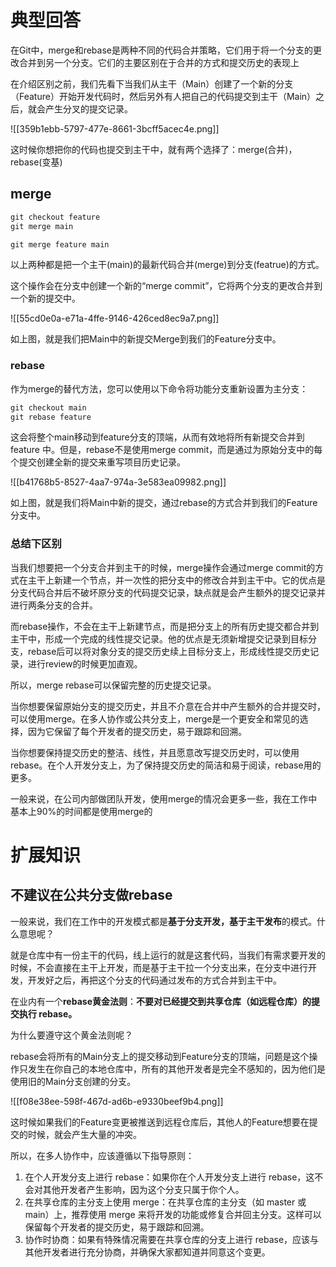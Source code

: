 # 典型回答


在Git中，merge和rebase是两种不同的代码合并策略，它们用于将一个分支的更改合并到另一个分支。它们的主要区别在于合并的方式和提交历史的表现上



在介绍区别之前，我们先看下当我们从主干（Main）创建了一个新的分支（Feature）开始开发代码时，然后另外有人把自己的代码提交到主干（Main）之后，就会产生分叉的提交记录。



![[359b1ebb-5797-477e-8661-3bcff5acec4e.png]]



这时候你想把你的代码也提交到主干中，就有两个选择了：merge(合并)，rebase(变基)



## merge


```java
git checkout feature
git merge main
```



```java
git merge feature main
```



以上两种都是把一个主干(main)的最新代码合并(merge)到分支(featrue)的方式。



这个操作会在分支中创建一个新的“merge commit”，它将两个分支的更改合并到一个新的提交中。



![[55cd0e0a-e71a-4ffe-9146-426ced8ec9a7.png]]



如上图，就是我们把Main中的新提交Merge到我们的Feature分支中。



### rebase


作为merge的替代方法，您可以使用以下命令将功能分支重新设置为主分支：



```java
git checkout main
git rebase feature
```



这会将整个main移动到feature分支的顶端，从而有效地将所有新提交合并到 feature 中。但是，rebase不是使用merge commit，而是通过为原始分支中的每个提交创建全新的提交来重写项目历史记录。



![[b41768b5-8527-4aa7-974a-3e583ea09982.png]]



如上图，就是我们将Main中新的提交，通过rebase的方式合并到我们的Feature分支中。



### 总结下区别


当我们想要把一个分支合并到主干的时候，merge操作会通过merge commit的方式在主干上新建一个节点，并一次性的把分支中的修改合并到主干中。它的优点是分支代码合并后不破坏原分支的代码提交记录，缺点就是会产生额外的提交记录并进行两条分支的合并。



而rebase操作，不会在主干上新建节点，而是把分支上的所有历史提交都合并到主干中，形成一个完成的线性提交记录。他的优点是无须新增提交记录到目标分支，rebase后可以将对象分支的提交历史续上目标分支上，形成线性提交历史记录，进行review的时候更加直观。



所以，merge rebase可以保留完整的历史提交记录。



当你想要保留原始分支的提交历史，并且不介意在合并中产生额外的合并提交时，可以使用merge。在多人协作或公共分支上，merge是一个更安全和常见的选择，因为它保留了每个开发者的提交历史，易于跟踪和回溯。



当你想要保持提交历史的整洁、线性，并且愿意改写提交历史时，可以使用rebase。在个人开发分支上，为了保持提交历史的简洁和易于阅读，rebase用的更多。



一般来说，在公司内部做团队开发，使用merge的情况会更多一些，我在工作中基本上90%的时间都是使用merge的



# 扩展知识


## 不建议在公共分支做rebase


一般来说，我们在工作中的开发模式都是**基于分支开发，基于主干发布**的模式。什么意思呢？



就是仓库中有一份主干的代码，线上运行的就是这套代码，当我们有需求要开发的时候，不会直接在主干上开发，而是基于主干拉一个分支出来，在分支中进行开发，开发好之后，再把这个分支的代码通过发布的方式合并到主干中。



在业内有一个**rebase黄金法则**：**不要对已经提交到共享仓库（如远程仓库）的提交执行 rebase。**



为什么要遵守这个黄金法则呢？



rebase会将所有的Main分支上的提交移动到Feature分支的顶端，问题是这个操作只发生在你自己的本地仓库中，所有的其他开发者是完全不感知的，因为他们是使用旧的Main分支创建的分支。



![[f08e38ee-598f-467d-ad6b-e9330beef9b4.png]]



这时候如果我们的Feature变更被推送到远程仓库后，其他人的Feature想要在提交的时候，就会产生大量的冲突。



所以，在多人协作中，应该遵循以下指导原则：

1. 在个人开发分支上进行 rebase：如果你在个人开发分支上进行 rebase，这不会对其他开发者产生影响，因为这个分支只属于你个人。
2. 在共享仓库的主分支上使用 merge：在共享仓库的主分支（如 master 或 main）上，推荐使用 merge 来将开发的功能或修复合并回主分支。这样可以保留每个开发者的提交历史，易于跟踪和回溯。
3. 协作时协商：如果有特殊情况需要在共享仓库的分支上进行 rebase，应该与其他开发者进行充分协商，并确保大家都知道并同意这个变更。

